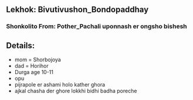 ## Lekhok: Bivutivushon_Bondopaddhay
### Shonkolito From: Pother_Pachali uponnash er ongsho bishesh

## Details:

- mom = Shorbojoya
- dad = Horihor
- Durga age 10-11
- opu
- pijrapole er ashami holo kather ghora
- ajkal chasha der ghore lokkhi bidhi badha poreche
